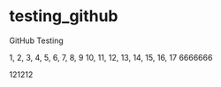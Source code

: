 # testing_github
GitHub Testing

1, 2, 3, 4, 5, 6, 7, 8, 9
10, 11, 12, 13, 14, 15, 16, 17
6666666

121212